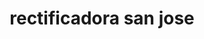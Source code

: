---
title: "rectificadora san jose"
url: /puerto-la-cruz/rectificadora-san-jose/
shop: Autowerkstatt
---